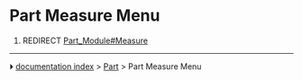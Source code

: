 # Part Measure Menu
1.  REDIRECT [Part_Module#Measure](Part_Module#Measure.md)



---
⏵ [documentation index](../README.md) > [Part](Part_Workbench.md) > Part Measure Menu
